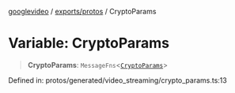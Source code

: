[googlevideo](../../../README.md) / [exports/protos](../README.md) / CryptoParams

# Variable: CryptoParams

> **CryptoParams**: `MessageFns`\<[`CryptoParams`](../interfaces/CryptoParams.md)\>

Defined in: protos/generated/video\_streaming/crypto\_params.ts:13
